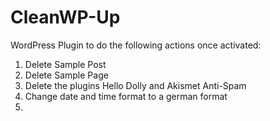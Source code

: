 # CleanWP-Up
WordPress Plugin to do the following actions once activated:

1. Delete Sample Post
2. Delete Sample Page
3. Delete the plugins Hello Dolly and Akismet Anti-Spam
4. Change date and time format to a german format
5. 
